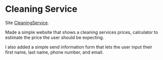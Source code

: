 # Cleaning Service

Site [CleaningService](https://quizzical-colden-394d42.netlify.app/).

Made a simple website that shows a cleaning services prices, calculator to estimate the price the user should be expecting. 

I also added a simple send information form that lets the user input their first name, last name, phone number, and email. 